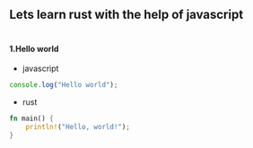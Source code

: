 ## Lets learn rust with the help of javascript
#
#### 1.Hello world
- javascript
```javascript
console.log("Hello world");
```
- rust
```rust
fn main() {
    println!("Hello, world!");
}
```
#
